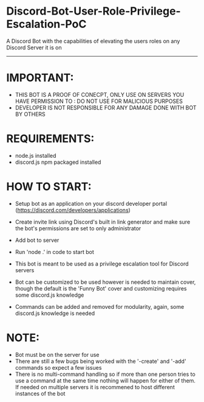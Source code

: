 # Discord-Bot-User-Role-Privilege-Escalation-PoC
A Discord Bot with the capabilities of elevating the users roles on any Discord Server it is on

---
 # IMPORTANT: 
 * THIS BOT IS A PROOF OF CONECPT, ONLY USE ON SERVERS YOU HAVE PERMISSION TO : DO NOT USE FOR MALICIOUS PURPOSES
 * DEVELOPER IS NOT RESPONSIBLE FOR ANY DAMAGE DONE WITH BOT BY OTHERS

 # REQUIREMENTS:
 * node.js installed
 * discord.js npm packaged installed

 # HOW TO START:
 * Setup bot as an application on your discord developer portal (https://discord.com/developers/applications)
 * Create invite link using Discord's built in link generator and make sure the bot's permissions are set to only administrator 
 * Add bot to server
 * Run 'node .' in code to start bot
 
 * This bot is meant to be used as a privilege escalation tool for Discord servers
 * Bot can be customized to be used however is needed to maintain cover, though the default is the 'Funny Bot' cover 
 and customizing requires some discord.js knowledge
 * Commands can be added and removed for modularity, again, some discord.js knowledge is needed
 
 
 # NOTE:
 * Bot must be on the server for use
 * There are still a few bugs being worked with the '-create' and '-add' commands so expect a few issues
 * There is no multi-command handling so if more than one person tries to use a command at the same time nothing will happen for either of them.
 If needed on multiple servers it is recommened to host different instances of the bot
